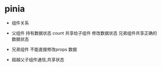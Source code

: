 # pinia

- 组件关系
 - 父组件
  持有数据状态 count 共享给子组件
  修改数据状态
  兄弟组件共享正确的数据状态
  - 兄弟组件
   不能直接修改props 数据

- 超越父子组件通信,共享状态